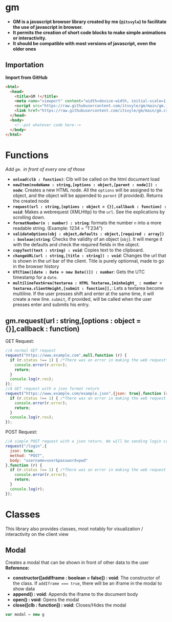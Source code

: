 # gm
* **GM is a javascript browser library created by me (`@itsvyle`) to facilitate the use of javascript in browser.**
* **It permits the creation of short code blocks to make simple animations or interactivity.**
* **It should be compatible with most versions of javascript, even the older ones**

## Importation
**Import from GitHub**
```html
<html>
  <head>
    <title>GM !</title>
    <meta name="viewport" content="width=device-width, initial-scale=1.0">
    <script src="https://raw.githubusercontent.com/itsvyle/gm/main/gm.js" type="application/javascript"></script>
    <link href="https://raw.githubusercontent.com/itsvyle/gm/main/gm.css" rel="stylesheet">
  </head>
  <body>
    <!--put whatever code here-->
  </body>
</html>
```

# Functions
*Add `gm.` in front of every one of those*

* **`onload(clb : function)`**: Clb will be called on the html document load
* **`newItem(nodeName : string,[options : object,[parent : node]]) : node`**: Creates a new HTML node. All the `options` will be assigned to the object, and the object will be appended to `parent` (if provided). Returns the created node
* **`request(url : string,[options : object = {}],callback : function) : void`**: Makes a webrequest (XMLHttp) to the `url`. See the explications by scrolling down.
* **`formatNumber(n : number) : string`**: formats the number `n` into a more readable string. (Example: 1234 = "1'234")
* **`validateOptions(obj : object,defaults : object,[required : array]) : boolean|string`**: Checks the validity of an object (`obj`). It will merge it with the defaults and check the required fields in the object.
* **`copyText(text : string) : void`**: Copies text to the clipboard.
* **`changeURL(url : string,[title : string]) : void`**: Changes the url that is shown in the url bar of the client. Title is purely optionnal, made to go in the browser history
* **`UTCTime([date : Date = new Date()]) : number`**: Gets the UTC timestamp for a `date`.
* **`multilineTextArea(textarea : HTML Textarea,[minheight_ : number = textarea.clientHeight,[submit : function]],`**: Lets a textarea become multiline. If the user presses shift and enter at the same time, it will create a new line. `submit`, if provided, will be called when the user presses enter and submits his entry.

## gm.request(url : string,[options : object = {}],callback : function)
GET Request:
```javascript
//A normal GET request
request("https://www.example.com",null,function (r) {
  if (r.status !== 1) { /*There was an error in making the web request*/
    console.error(r.error);
    return;
  }
  console.log(r.res);
});
//A GET request with a json format return
request("https://www.example.com/example.json",{json: true},function (r) {
  if (r.status !== 1) { /*There was an error in making the web request OR the request return was unreadable JSON*/
    console.error(r.error);
    return;
  }
  console.log(r.res);
});
```

POST Request:
```javascript
//A simple POST request with a json return. We will be sending login credentials
request("/login",{
  json: true,
  method: "POST",
  body: "username=user&password=pwd"
},function (r) {
  if (r.status !== 1) { /*There was an error in making the web request OR the request return was unreadable JSON*/
    console.error(r.error);
    return;
  }
  console.log(r);
});
```

# Classes
This library also provides classes, most notably for visualization / interactivity on the client view

## Modal
Creates a modal that can be shown in front of other data to the user
**Reference:**
* **constructor([addIframe : boolean = false]) : void**: The constructor of the class. If `addIframe === true`, there will be an iframe in the modal to show data
* **append() : void**: Appends the iframe to the document body
* **open() : void**: Opens the modal
* **close([clb : function]) : void**: Closes/Hides the modal

```javascript
var modal = new g
```
